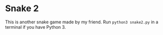 # Snake 2

This is another snake game made by my friend. Run `python3 snake2.py` in a terminal if you have Python 3.
